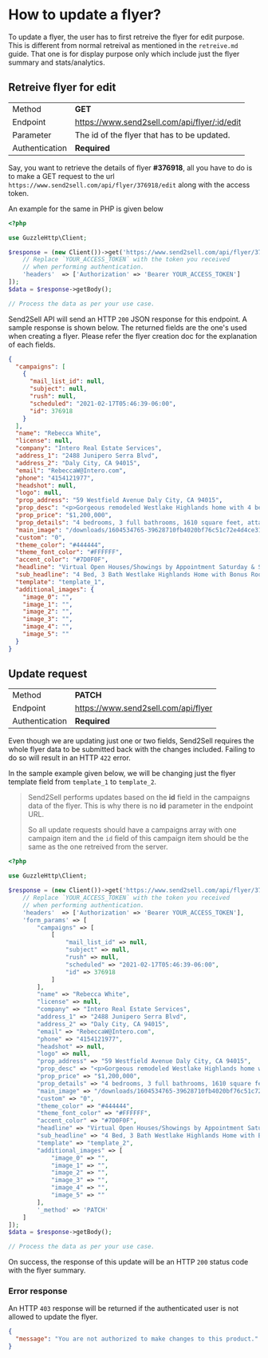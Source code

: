 # How to update a flyer?

To update a flyer, the user has to first retreive the flyer for edit purpose. This is different from normal retreival as mentioned in the `retreive.md` guide. That one is for display purpose only which include just the flyer summary and stats/analytics.

## Retreive flyer for edit

|                |                                              |
| -------------- | -------------------------------------------- |
| Method         | **GET**                                      |
| Endpoint       | https://www.send2sell.com/api/flyer/:id/edit |
| Parameter      | The id of the flyer that has to be updated.  |
| Authentication | **Required**                                 |

Say, you want to retrieve the details of flyer **#376918**, all you have to do is to make a GET request to the url `https://www.send2sell.com/api/flyer/376918/edit` along with the access token.

An example for the same in PHP is given below

```php
<?php

use GuzzleHttp\Client;

$response = (new Client())->get('https://www.send2sell.com/api/flyer/376918/edit', [
    // Replace `YOUR_ACCESS_TOKEN` with the token you received
    // when performing authentication.
    'headers'  => ['Authorization' => 'Bearer YOUR_ACCESS_TOKEN']
]);
$data = $response->getBody();

// Process the data as per your use case.
```

Send2Sell API will send an HTTP `200` JSON response for this endpoint. A sample response is shown below. The returned fields are the one's used when creating a flyer. Please refer the flyer creation doc for the explanation of each fields.

```json
{
  "campaigns": [
    {
      "mail_list_id": null,
      "subject": null,
      "rush": null,
      "scheduled": "2021-02-17T05:46:39-06:00",
      "id": 376918
    }
  ],
  "name": "Rebecca White",
  "license": null,
  "company": "Intero Real Estate Services",
  "address_1": "2488 Junipero Serra Blvd",
  "address_2": "Daly City, CA 94015",
  "email": "RebeccaW@Intero.com",
  "phone": "4154121977",
  "headshot": null,
  "logo": null,
  "prop_address": "59 Westfield Avenue Daly City, CA 94015",
  "prop_desc": "<p>Gorgeous remodeled Westlake Highlands home with 4 bedrooms and 3 bathrooms.Immaculate move-in condition! Open kitchen with beautiful cherry kitchen cabinets, stainless appliances and granite counters. Hardwood floors, crown molding and recessed lights throughout. Upper/main level has 2 bedrooms and 1 bathroom. Downstairs has 2 bedrooms and 2 bathrooms plus a family/living room. Laundry appliances in garage.Fabulous 3-level, terraced backyard full of lovely flowers, apple trees and lemon trees that produce fruit year 'round. Newly added garden shed for extra storage. Close to Westlake for all of your shopping and dining pleasure, Lake Merced Golf Course, Westmoor High School, Mussel Rock &amp; Longview Parks, Civic Center, and Great Highway. Virtual Open Houses: Saturday, November 7, 1-4 pm and Sunday, November 1 and 8, 1-4 pm&nbsp;<br>Calendly link<br>Zoom link: &nbsp;<a href=\"https://zoom.us/j/97736601984\">https://zoom.us/j/97736601984</a><br>&nbsp;</p>",
  "prop_price": "$1,200,000",
  "prop_details": "4 bedrooms, 3 full bathrooms, 1610 square feet, attached garage, yard,",
  "main_image": "/downloads/1604534765-39628710fb4020bf76c51c72e4d4ce31-full.jpg",
  "custom": "0",
  "theme_color": "#444444",
  "theme_font_color": "#FFFFFF",
  "accent_color": "#7D0F0F",
  "headline": "Virtual Open Houses/Showings by Appointment Saturday & Sunday 1 pm-4 pm",
  "sub_headline": "4 Bed, 3 Bath Westlake Highlands Home with Bonus Rooms and FABULOUS Yard!",
  "template": "template_1",
  "additional_images": {
    "image_0": "",
    "image_1": "",
    "image_2": "",
    "image_3": "",
    "image_4": "",
    "image_5": ""
  }
}
```

## Update request

|                |                                     |
| -------------- | ----------------------------------- |
| Method         | **PATCH**                           |
| Endpoint       | https://www.send2sell.com/api/flyer |
| Authentication | **Required**                        |

Even though we are updating just one or two fields, Send2Sell requires the whole flyer data to be submitted back with the changes included. Failing to do so will result in an HTTP `422` error.

In the sample example given below, we will be changing just the flyer template field from `template_1` to `template_2`.

> Send2Sell performs updates based on the **id** field in the campaigns data of the flyer. This is why there is no **id** parameter in the endpoint URL.
>
> So all update requests should have a campaigns array with one campaign item and the `id` field of this campaign item should be the same as the one retreived from the server.

```php
<?php

use GuzzleHttp\Client;

$response = (new Client())->get('https://www.send2sell.com/api/flyer/376918/edit', [
    // Replace `YOUR_ACCESS_TOKEN` with the token you received
    // when performing authentication.
    'headers'  => ['Authorization' => 'Bearer YOUR_ACCESS_TOKEN'],
    'form_params' => [
        "campaigns" => [
            [
                "mail_list_id" => null,
                "subject" => null,
                "rush" => null,
                "scheduled" => "2021-02-17T05:46:39-06:00",
                "id" => 376918
            ]
        ],
        "name" => "Rebecca White",
        "license" => null,
        "company" => "Intero Real Estate Services",
        "address_1" => "2488 Junipero Serra Blvd",
        "address_2" => "Daly City, CA 94015",
        "email" => "RebeccaW@Intero.com",
        "phone" => "4154121977",
        "headshot" => null,
        "logo" => null,
        "prop_address" => "59 Westfield Avenue Daly City, CA 94015",
        "prop_desc" => "<p>Gorgeous remodeled Westlake Highlands home with 4 bedrooms and 3 bathrooms.Immaculate move-in condition! Open kitchen with beautiful cherry kitchen cabinets, stainless appliances and granite counters. Hardwood floors, crown molding and recessed lights throughout. Upper/main level has 2 bedrooms and 1 bathroom. Downstairs has 2 bedrooms and 2 bathrooms plus a family/living room. Laundry appliances in garage.Fabulous 3-level, terraced backyard full of lovely flowers, apple trees and lemon trees that produce fruit year 'round. Newly added garden shed for extra storage. Close to Westlake for all of your shopping and dining pleasure, Lake Merced Golf Course, Westmoor High School, Mussel Rock &amp; Longview Parks, Civic Center, and Great Highway. Virtual Open Houses: Saturday, November 7, 1-4 pm and Sunday, November 1 and 8, 1-4 pm&nbsp;<br>Calendly link<br>Zoom link: &nbsp;<a href=\"https://zoom.us/j/97736601984\">https://zoom.us/j/97736601984</a><br>&nbsp;</p>",
        "prop_price" => "$1,200,000",
        "prop_details" => "4 bedrooms, 3 full bathrooms, 1610 square feet, attached garage, yard,",
        "main_image" => "/downloads/1604534765-39628710fb4020bf76c51c72e4d4ce31-full.jpg",
        "custom" => "0",
        "theme_color" => "#444444",
        "theme_font_color" => "#FFFFFF",
        "accent_color" => "#7D0F0F",
        "headline" => "Virtual Open Houses/Showings by Appointment Saturday & Sunday 1 pm-4 pm",
        "sub_headline" => "4 Bed, 3 Bath Westlake Highlands Home with Bonus Rooms and FABULOUS Yard!",
        "template" => "template_2",
        "additional_images" => [
            "image_0" => "",
            "image_1" => "",
            "image_2" => "",
            "image_3" => "",
            "image_4" => "",
            "image_5" => ""
        ],
        '_method' => 'PATCH'
    ]
]);
$data = $response->getBody();

// Process the data as per your use case.
```

On success, the response of this update will be an HTTP `200` status code with the flyer summary.

### Error response

An HTTP `403` response will be returned if the authenticated user is not allowed to update the flyer.

```json
{
  "message": "You are not authorized to make changes to this product."
}
```
